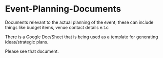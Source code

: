 # Event-Planning-Documents
Documents relevant to the actual planning of the event; these can include things like budget items, venue contact details e.t.c

There is a Google Doc/Sheet that is being used as a template for generating ideas/strategic plans. 

Please see that document.
